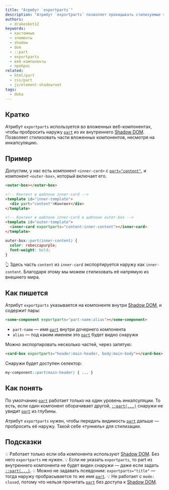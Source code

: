 ```yaml
---
title: "Атрибут `exportparts`"
description: "Атрибут `exportparts` позволяет прокидывать стилизуемые части из одного веб-компонента в другой — по цепочке Shadow DOM."
authors:
  - drakesbot12
keywords:
  - кастомные
  - элементы
  - shadow
  - dom
  - ::part
  - exportparts
  - веб-компоненты
  - проброс
related:
  - html/part
  - css/part
  - js/element-shadowroot
tags:
  - doka
---
```


## Кратко

Атрибут `exportparts` используется во вложенных веб-компонентах, чтобы пробросить наружу [`part`](/html/part/) из их внутреннего [Shadow DOM](/js/shadowdom/). Позволяет стилизовать части вложенных компонентов, несмотря на инкапсуляцию.

## Пример

Допустим, у нас есть компонент `<inner-card>` с [`part="content"`](/html/part/), и компонент `<outer-box>`, который включает его.

```html
<outer-box></outer-box>
```

```html
<!-- Контент в шаблоне inner-card -->
<template id="inner-template">
  <div part="content">Контент</div>
</template>

<!-- Контент в шаблоне inner-card в шаблоне outer-box -->
<template id="outer-template">
  <inner-card exportparts="content:inner-content"></inner-card>
</template>
```

```css
outer-box::part(inner-content) {
  color: rebeccapurple;
  font-weight: bold;
}
```

<aside>

👆 Здесь часть `content` из `inner-card` экспортируется наружу как `inner-content`. Благодаря этому мы можем стилизовать её напрямую из внешнего мира.

</aside>

## Как пишется

Атрибут `exportparts` указывается на компоненте внутри [Shadow DOM](/js/shadowdom/), и содержит пары:

```html
<some-component exportparts="part-name:alias"></some-component>
```

- `part-name` — имя [`part`](/html/part/) внутри дочернего компонента
- `alias` — под каким именем это [`part`](/html/part/) будет видно снаружи

Можно экспортировать несколько частей, через запятую:

```html
<card-box exportparts="header:main-header, body:main-body"></card-box>
```

Снаружи будет доступен селектор:

```css
my-component::part(main-header) { ... }
```

## Как понять

По умолчанию [`part`](/html/part/) работает только на один уровень инкапсуляции. То есть, если один компонент оборачивает другой, [`::part(...)`](/css/part/) снаружи не увидит [`part`](/html/part/) из глубины.

Атрибут `exportparts` нужен, чтобы передать видимость [`part`](/html/part/) дальше — пробросить её наружу. Такой себе «туннель» для стилизации.

## Подсказки

💡 Работает только если оба компонента используют [Shadow DOM](/js/shadowdom/). Без него `exportparts` не нужен.
💡 Если не указать `exportparts`, то part из внутреннего компонента не будет виден снаружи — даже если задать [`::part(...)`](/css/part/).
💡 Можно не задавать псевдоним: `exportparts="title"` — тогда наружу пробрасывается то же имя [`part`](/html/part/).
💡 Не работает с `mode: closed`, потому что нельзя прочитать [`part`](/html/part/) без доступа к [Shadow DOM](/js/shadowdom/).
